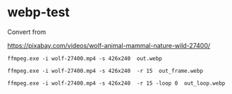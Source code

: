 # webp-test

Convert from

https://pixabay.com/videos/wolf-animal-mammal-nature-wild-27400/

```
ffmpeg.exe -i wolf-27400.mp4 -s 426x240  out.webp 
```

```
ffmpeg.exe -i wolf-27400.mp4 -s 426x240  -r 15  out_frame.webp
```

```
ffmpeg.exe -i wolf-27400.mp4 -s 426x240  -r 15 -loop 0  out_loop.webp
```
